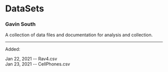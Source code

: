 # DataSets
### Gavin South

A collection of data files and documentation for analysis and collection. 

--------------------------------------------------------------------------------
Added:

Jan 22, 2021 -- Rav4.csv                   
Jan 23, 2021 -- CellPhones.csv
